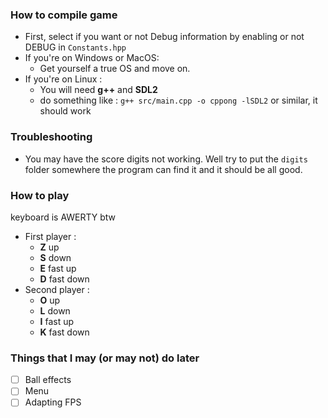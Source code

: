 ### How to compile game
- First, select if you want or not Debug information by enabling or not DEBUG in `Constants.hpp`
- If you're on Windows or MacOS:
	- Get yourself a true OS and move on.
- If you're on Linux :
	- You will need **g++** and **SDL2**
	- do something like : `g++ src/main.cpp -o cppong -lSDL2` or similar, it should work

### Troubleshooting
- You may have the score digits not working. Well try to put the `digits` folder somewhere the program can find it and it should be all good.

### How to play
keyboard is AWERTY btw
- First player :
	- **Z** up
	- **S** down
	- **E** fast up
	- **D** fast down 
 - Second player :
	- **O** up
	- **L** down
	- **I** fast up
	- **K** fast down

### Things that I may (or may not) do later
- [ ] Ball effects
- [ ] Menu
- [ ] Adapting FPS